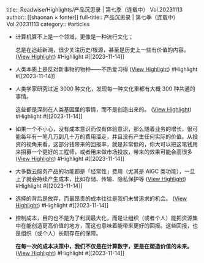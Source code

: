 title:: Readwise/Highlights/产品沉思录 | 第七季（连载中） Vol.20231113
author:: [[shaonan × fonter]]
full-title:: 产品沉思录 | 第七季（连载中） Vol.20231113
category:: #articles

- 计算机算不上是一个领域，更像是一种流行文化；
  
  总是在追赶新潮，很少关注历史/根源，甚至是历史上一些有价值的内容。 ([View Highlight](https://read.readwise.io/read/01hf60vswwqd77t286ze7ybxc7)) #Highlight #[[2023-11-14]]
- 人类本质上是反对新事物的物种——不热爱习得 ([View Highlight](https://read.readwise.io/read/01hf60we7z75qy1ef2qv9tz8pz)) #Highlight #[[2023-11-14]]
- 人类学家研究过近 3000 种文化，发现每一种文化里都有大概 300 种共通的事情。
  
  这些都是深刻在人类基因里的事情，而不是创造出来的。 ([View Highlight](https://read.readwise.io/read/01hf60wrjdmp4t84v3dbnzp4b5)) #Highlight #[[2023-11-14]]
- 如果一个不小心，没有成本意识而仅有体验意识，那么随着业务的增长，很可能每年有一笔几万到几十万的费用溜走，并且没有产生任何实际的价值。从投资的视角来看，这部分钱带来的回报率，就是非常低的，你大可以把这笔钱用来招募一个更好的工程师，或者用来做市场投放，带来的效果可能会高很多 ([View Highlight](https://read.readwise.io/read/01hf60y9pajbba4cs1h40w2030)) #Highlight #[[2023-11-14]]
- 大多数云服务产品的功能都是「经常性」费用（尤其是 AIGC 类功能），一旦上了就会持续产生成本，比如存储、传输、隐私保护等 ([View Highlight](https://read.readwise.io/read/01hf60z77hsj1nsf3fxx3p6j18)) #Highlight #[[2023-11-14]]
- 选择的背后是放弃，而最昂贵的成本往往是我们未曾追求的机会。 ([View Highlight](https://read.readwise.io/read/01hf610wdk1tf6k29v6cyjemz7)) #Highlight #[[2023-11-14]]
- 控制成本，目的也不是为了利润最大化，而是让组织（或者个人）能把资源集中在能创造更高价值的地方，而这也意味着能带来更好的回报。这些回报，也是组织（或个人）长期存在的保障。
  
  **在每一次的成本决策中，我们不仅是在计算数字，更是在塑造价值的未来。** ([View Highlight](https://read.readwise.io/read/01hf61119vkjzg5bkmgpq0jncc)) #Highlight #[[2023-11-14]]